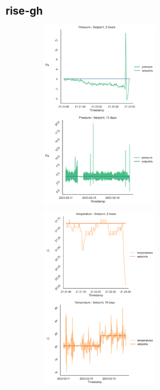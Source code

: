 # rise-gh

<p align="center">
  <img src=https://github.com/oStglnd/rise-gh/blob/main/misc/pa_setp_2h.png?raw=true width="300" title="hover text">
  <img src=https://github.com/oStglnd/rise-gh/blob/main/misc/pa_setp_10d.png?raw=true width="300" title="hover text">
</p>


<p align="center">
  <img src=https://github.com/oStglnd/rise-gh/blob/main/misc/temp_setp_2h.png?raw=true width="300" title="hover text">
  <img src=https://github.com/oStglnd/rise-gh/blob/main/misc/temp_setp_10d.png?raw=true width="300" alt="accessibility text">
</p>
